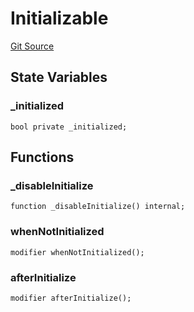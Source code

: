 # Initializable
[Git Source](https://github.com/KYRDTeam/ilo-contracts/blob/da7613c22bad547ebd26a45d76010fc3957237e9/src/base/Initializable.sol)


## State Variables
### _initialized

```solidity
bool private _initialized;
```


## Functions
### _disableInitialize


```solidity
function _disableInitialize() internal;
```

### whenNotInitialized


```solidity
modifier whenNotInitialized();
```

### afterInitialize


```solidity
modifier afterInitialize();
```

